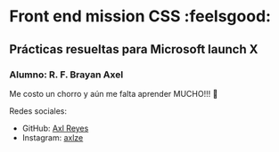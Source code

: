 # Front end mission CSS :feelsgood:
## Prácticas resueltas para Microsoft launch X

### Alumno: R. F. Brayan Axel

Me costo un chorro y aún me falta aprender MUCHO!!! :key:

Redes sociales: 
* GitHub: [Axl Reyes](https://github.com/axlgoze)
* Instagram: [axlze](https://www.instagram.com/axlze/)